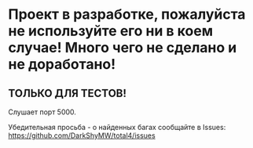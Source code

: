 # Проект в разработке, пожалуйста не используйте его ни в коем случае! Много чего не сделано и не доработано!

## ТОЛЬКО ДЛЯ ТЕСТОВ!
Слушает порт 5000.


Убедительная просьба - о найденных багах сообщайте в Issues:
https://github.com/DarkShyMW/total4/issues
